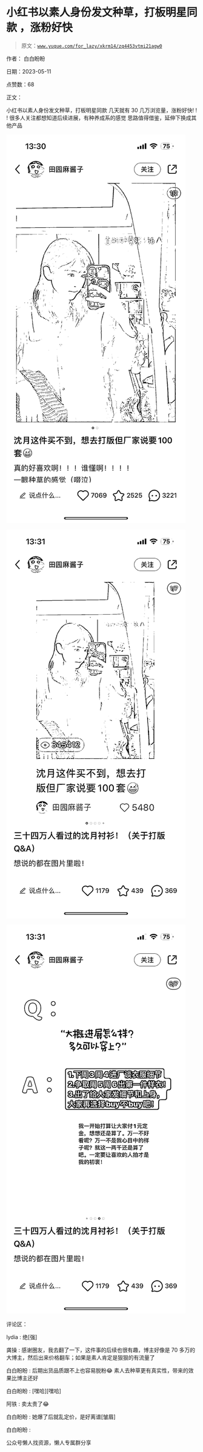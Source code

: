 # 小红书以素人身份发文种草，打板明星同款 ，涨粉好快

> 原文：[`www.yuque.com/for_lazy/xkrm14/zq4453vtmi21agw0`](https://www.yuque.com/for_lazy/xkrm14/zq4453vtmi21agw0)



作者： 白白盼盼



日期：2023-05-11



点赞数：68

<ne-card data-card-name="hr" data-card-type="block" id="Ja4Ec" data-event-boundary="card">

正文：



小红书以素人身份发文种草，打板明星同款 几天就有 30 几万浏览量，涨粉好快! ! ! 很多人关注都想知道后续进展，有种养成系的感觉 思路值得借鉴，延伸下换成其他产品



<ne-card data-card-name="image" data-card-type="inline" id="g46gs" data-event-boundary="card">![](img/72f09bd9305872e7cc27b2b5a63ebaf8.png)</ne-card>



<ne-card data-card-name="image" data-card-type="inline" id="NOxjc" data-event-boundary="card">![](img/26d2b002c90e9fec65aa267ef2e98787.png)</ne-card>



<ne-card data-card-name="image" data-card-type="inline" id="FuJbC" data-event-boundary="card">![](img/dd2d50cfd68d7174a4eeb9883b86f896.png)</ne-card>

<ne-card data-card-name="hr" data-card-type="block" id="Myaav" data-event-boundary="card">

评论区：



lydia : 绝[强]



龚操 : 感谢圈友，我去翻了一下，这件事的后续也很有趣，博主好像是 70 多万的大博主，然后出来价格翻车；如果是素人肯定是狠狠的有流量了



白白盼盼 : 后期出货品质跟不上也容易脱粉😂 素人去种草更有真实性，带来的效果比博主还好



白白盼盼 : [嘿哈][嘿哈]



阿铁 : 卖太贵了😂



白白盼盼 : 她爆了后就乱定价，是好离谱[皱眉]



白白盼盼 :

<ne-card data-card-name="hr" data-card-type="block" id="TZrNt" data-event-boundary="card">

公众号懒人找资源，懒人专属群分享

</ne-card></ne-card></ne-card>
